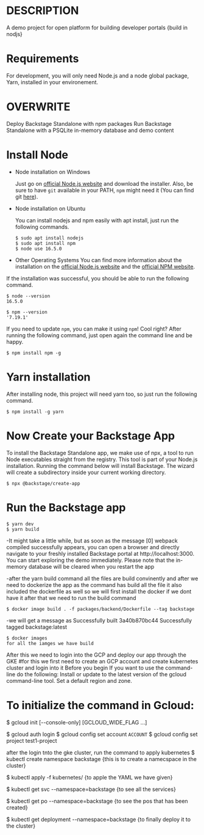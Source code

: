 # DESCRIPTION
A demo project for open platform for building developer portals {build in nodjs} 

# Requirements

For development, you will only need Node.js and a node global package, Yarn, installed in your environement.


# OVERWRITE
Deploy Backstage Standalone with npm packages
Run Backstage Standalone with a PSQLite in-memory database and demo content


# Install Node
- Node installation on Windows

  Just go on [official Node.js website](https://nodejs.org/) and download the installer.
Also, be sure to have `git` available in your PATH, `npm` might need it (You can find git [here](https://git-scm.com/)).

- Node installation on Ubuntu

  You can install nodejs and npm easily with apt install, just run the following commands.

      $ sudo apt install nodejs
      $ sudo apt install npm
      $ node use 16.5.0
-  Other Operating Systems
  You can find more information about the installation on the [official Node.js website](https://nodejs.org/) and the [official NPM website](https://npmjs.org/).

If the installation was successful, you should be able to run the following command.

    $ node --version
    16.5.0

    $ npm --version
    '7.19.1'
    
If you need to update `npm`, you can make it using `npm`! Cool right? After running the following command, just open again the command line and be happy.

    $ npm install npm -g

# Yarn installation
  After installing node, this project will need yarn too, so just run the following command.

    $ npm install -g yarn

# Now Create your Backstage App
To install the Backstage Standalone app, we make use of npx, a tool to run Node executables straight from the registry. This tool is part of your Node.js installation. Running the command below will install Backstage. The wizard will create a subdirectory inside your current working directory.

    $ npx @backstage/create-app

# Run the Backstage app
    $ yarn dev
    $ yarn build
    
-It might take a little while, but as soon as the message [0] webpack compiled successfully appears, you can open a browser and directly navigate to your freshly installed Backstage portal at http://localhost:3000. You can start exploring the demo immediately. Please note that the in-memory database will be cleared when you restart the app

-after the yarn build command all the files are build convinently and after we need to dockerize the app as the command has build all the file it also included the dockerfile as well so we will first install the docker if we dont have it after that we need to run the build command 

    $ docker image build . -f packages/backend/Dockerfile --tag backstage
-we will get a message as 
Successfully built 3a40b870bc44
Successfully tagged backstage:latest

    $ docker images
    for all the iamges we have build 
    
After this we need to login into the GCP and deploy our app through the GKE
#for this we first need to create an GCP account and create kubernetes cluster and login into it
    Before you begin
If you want to use the command-line do the following:
Install or update to the latest version of the gcloud command-line tool.
Set a default region and zone.

# To initialize the command in Gcloud:
   $ gcloud init [--console-only] [GCLOUD_WIDE_FLAG …]

   $ gcloud auth login
   $ gcloud config set account `ACCOUNT`
   $ gcloud config set project test1-project

after the login tnto the gke cluster, run the command to apply kubernetes
    $ kubectl create namespace backstage
{this is to create a namecspace in the cluster}

   $ kubectl apply -f kubernetes/
{to apple the YAML we have given}

   $ kubectl get svc --namespace=backstage
{to see all the services}

   $ kubectl get po --namespace=backstage
{to see the pos that has been created}

   $ kubectl get deployment --namespace=backstage
{to finally deploy it to the cluster}













